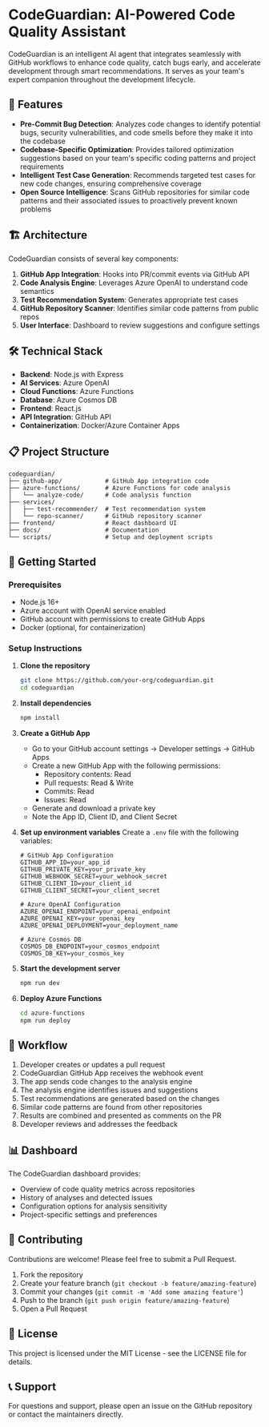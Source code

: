 # CodeGuardian: AI-Powered Code Quality Assistant

CodeGuardian is an intelligent AI agent that integrates seamlessly with GitHub workflows to enhance code quality, catch bugs early, and accelerate development through smart recommendations. It serves as your team's expert companion throughout the development lifecycle.

## 🚀 Features

- **Pre-Commit Bug Detection**: Analyzes code changes to identify potential bugs, security vulnerabilities, and code smells before they make it into the codebase
- **Codebase-Specific Optimization**: Provides tailored optimization suggestions based on your team's specific coding patterns and project requirements
- **Intelligent Test Case Generation**: Recommends targeted test cases for new code changes, ensuring comprehensive coverage
- **Open Source Intelligence**: Scans GitHub repositories for similar code patterns and their associated issues to proactively prevent known problems

## 🏗️ Architecture

CodeGuardian consists of several key components:

1. **GitHub App Integration**: Hooks into PR/commit events via GitHub API
2. **Code Analysis Engine**: Leverages Azure OpenAI to understand code semantics
3. **Test Recommendation System**: Generates appropriate test cases
4. **GitHub Repository Scanner**: Identifies similar code patterns from public repos
5. **User Interface**: Dashboard to review suggestions and configure settings

## 🛠️ Technical Stack

- **Backend**: Node.js with Express
- **AI Services**: Azure OpenAI
- **Cloud Functions**: Azure Functions
- **Database**: Azure Cosmos DB
- **Frontend**: React.js
- **API Integration**: GitHub API
- **Containerization**: Docker/Azure Container Apps

## 📋 Project Structure

```
codeguardian/
├── github-app/            # GitHub App integration code
├── azure-functions/       # Azure Functions for code analysis
│   └── analyze-code/      # Code analysis function
├── services/
│   ├── test-recommender/  # Test recommendation system
│   └── repo-scanner/      # GitHub repository scanner
├── frontend/              # React dashboard UI
├── docs/                  # Documentation
└── scripts/               # Setup and deployment scripts
```

## 🚦 Getting Started

### Prerequisites

- Node.js 16+
- Azure account with OpenAI service enabled
- GitHub account with permissions to create GitHub Apps
- Docker (optional, for containerization)

### Setup Instructions

1. **Clone the repository**
   ```bash
   git clone https://github.com/your-org/codeguardian.git
   cd codeguardian
   ```

2. **Install dependencies**
   ```bash
   npm install
   ```

3. **Create a GitHub App**
   - Go to your GitHub account settings → Developer settings → GitHub Apps
   - Create a new GitHub App with the following permissions:
     - Repository contents: Read
     - Pull requests: Read & Write
     - Commits: Read
     - Issues: Read
   - Generate and download a private key
   - Note the App ID, Client ID, and Client Secret

4. **Set up environment variables**
   Create a `.env` file with the following variables:
   ```
   # GitHub App Configuration
   GITHUB_APP_ID=your_app_id
   GITHUB_PRIVATE_KEY=your_private_key
   GITHUB_WEBHOOK_SECRET=your_webhook_secret
   GITHUB_CLIENT_ID=your_client_id
   GITHUB_CLIENT_SECRET=your_client_secret
   
   # Azure OpenAI Configuration
   AZURE_OPENAI_ENDPOINT=your_openai_endpoint
   AZURE_OPENAI_KEY=your_openai_key
   AZURE_OPENAI_DEPLOYMENT=your_deployment_name
   
   # Azure Cosmos DB
   COSMOS_DB_ENDPOINT=your_cosmos_endpoint
   COSMOS_DB_KEY=your_cosmos_key
   ```

5. **Start the development server**
   ```bash
   npm run dev
   ```

6. **Deploy Azure Functions**
   ```bash
   cd azure-functions
   npm run deploy
   ```

## 🔄 Workflow

1. Developer creates or updates a pull request
2. CodeGuardian GitHub App receives the webhook event
3. The app sends code changes to the analysis engine
4. The analysis engine identifies issues and suggestions
5. Test recommendations are generated based on the changes
6. Similar code patterns are found from other repositories
7. Results are combined and presented as comments on the PR
8. Developer reviews and addresses the feedback

## 📊 Dashboard

The CodeGuardian dashboard provides:

- Overview of code quality metrics across repositories
- History of analyses and detected issues
- Configuration options for analysis sensitivity
- Project-specific settings and preferences

## 🤝 Contributing

Contributions are welcome! Please feel free to submit a Pull Request.

1. Fork the repository
2. Create your feature branch (`git checkout -b feature/amazing-feature`)
3. Commit your changes (`git commit -m 'Add some amazing feature'`)
4. Push to the branch (`git push origin feature/amazing-feature`)
5. Open a Pull Request

## 📜 License

This project is licensed under the MIT License - see the LICENSE file for details.

## 📞 Support

For questions and support, please open an issue on the GitHub repository or contact the maintainers directly.